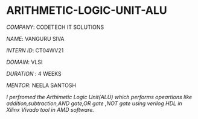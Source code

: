 # ARITHMETIC-LOGIC-UNIT-ALU

*COMPANY*: CODETECH IT SOLUTIONS

*NAME*: VANGURU SIVA

*INTERN ID*: CT04WV21

*DOMAIN*: VLSI

*DURATION* : 4 WEEKS

*MENTOR*: NEELA SANTOSH

*I perfromed the Arthimetic Logic Unit(ALU) which performs opeartions like addition,subtraction,AND gate,OR gate ,NOT gate using verilog HDL in Xilinx Vivado tool in AMD software.*
